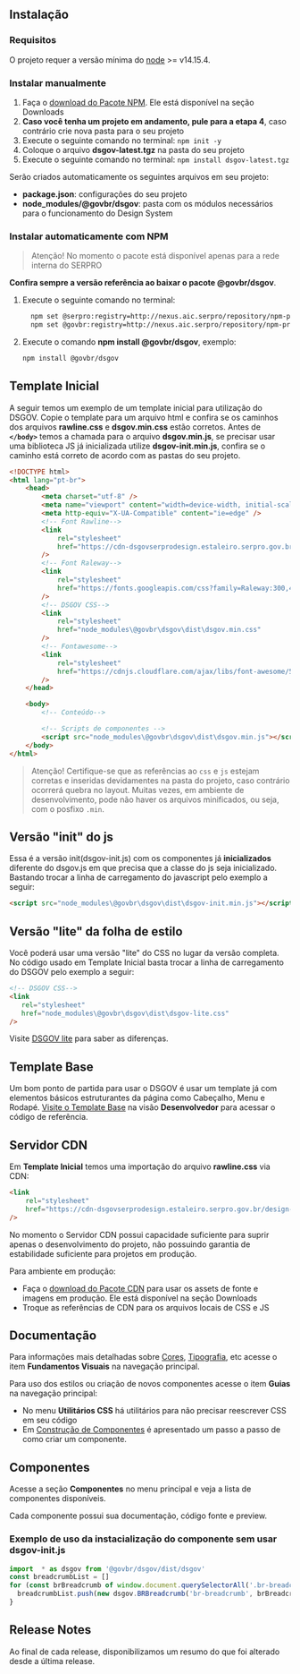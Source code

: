 [version]: # '2.4.1'

## Instalação

### Requisitos

O projeto requer a versão mínima do [node](https://nodejs.org/) >= v14.15.4.

### Instalar manualmente

1. Faça o [download do Pacote NPM](/assets/design-system/assets/npm-package/dsgov-latest.tgz). Ele está disponível na seção Downloads
2. **Caso você tenha um projeto em andamento, pule para a etapa 4**, caso contrário crie nova pasta para o seu projeto
3. Execute o seguinte comando no terminal: `npm init -y`
4. Coloque o arquivo **dsgov-latest.tgz** na pasta do seu projeto
5. Execute o seguinte comando no terminal: `npm install dsgov-latest.tgz`

Serão criados automaticamente os seguintes arquivos em seu projeto:

-   **package.json**: configurações do seu projeto
-   **node_modules/@govbr/dsgov**: pasta com os módulos necessários para o funcionamento do Design System

### Instalar automaticamente com NPM

> Atenção! No momento o pacote está disponível apenas para a rede interna do SERPRO

**Confira sempre a versão referência ao baixar o pacote @govbr/dsgov**.

1. Execute o seguinte comando no terminal:

    ```bash
      npm set @serpro:registry=http://nexus.aic.serpro/repository/npm-private/
      npm set @govbr:registry=http://nexus.aic.serpro/repository/npm-private/
    ```

1. Execute o comando **npm install @govbr/dsgov**, exemplo:

    ```bash
    npm install @govbr/dsgov
    ```

## Template Inicial

A seguir temos um exemplo de um template inicial para utilização do DSGOV. Copie o template para um arquivo html e confira se os caminhos dos arquivos **rawline.css** e **dsgov.min.css** estão corretos. Antes de **`</body>`** temos a chamada para o arquivo **dsgov.min.js**, se precisar usar uma biblioteca JS já inicializada utilize **dsgov-init.min.js**, confira se o caminho está correto de acordo com as pastas do seu projeto.

```html
<!DOCTYPE html>
<html lang="pt-br">
    <head>
        <meta charset="utf-8" />
        <meta name="viewport" content="width=device-width, initial-scale=1" />
        <meta http-equiv="X-UA-Compatible" content="ie=edge" />
        <!-- Font Rawline-->
        <link
            rel="stylesheet"
            href="https://cdn-dsgovserprodesign.estaleiro.serpro.gov.br/design-system/fonts/rawline/css/rawline.css"
        />
        <!-- Font Raleway-->
        <link
            rel="stylesheet"
            href="https://fonts.googleapis.com/css?family=Raleway:300,400,500,600,700,800,900&amp;display=swap"
        />
        <!-- DSGOV CSS-->
        <link
            rel="stylesheet"
            href="node_modules\@govbr\dsgov\dist\dsgov.min.css"
        />
        <!-- Fontawesome-->
        <link
            rel="stylesheet"
            href="https://cdnjs.cloudflare.com/ajax/libs/font-awesome/5.11.2/css/all.min.css"
        />
    </head>

    <body>
        <!-- Conteúdo-->

        <!-- Scripts de componentes -->
        <script src="node_modules\@govbr\dsgov\dist\dsgov.min.js"></script>
    </body>
</html>
```

> Atenção! Certifique-se que as referências ao `css` e `js` estejam corretas e inseridas devidamentes na pasta do projeto, caso contrário ocorrerá quebra no layout. Muitas vezes, em ambiente de desenvolvimento, pode não haver os arquivos minificados, ou seja, com o posfixo `.min`.

## Versão "init" do js

Essa é a versão init(dsgov-init.js) com os componentes já **inicializados** diferente do dsgov.js em que precisa que a classe do js seja inicializado. Bastando trocar a linha de carregamento do javascript pelo exemplo a seguir:

```html
<script src="node_modules\@govbr\dsgov\dist\dsgov-init.min.js"></script>
```

## Versão "lite" da folha de estilo

Você poderá usar uma versão "lite" do CSS no lugar da versão completa. No código usado em Template Inicial basta trocar a linha de carregamento do DSGOV pelo exemplo a seguir:

```html
<!-- DSGOV CSS-->
<link
   rel="stylesheet"
   href="node_modules\@govbr\dsgov\dist\dsgov-lite.css"
/>
```

Visite [DSGOV lite](introducao/dsgov-lite) para saber as diferenças.

## Template Base

Um bom ponto de partida para usar o DSGOV é usar um template já com elementos básicos estruturantes da página como Cabeçalho, Menu e Rodapé. [Visite o Template Base](templates/base) na visão **Desenvolvedor** para acessar o código de referência.

## Servidor CDN

Em **Template Inicial** temos uma importação do arquivo **rawline.css** via CDN:

```html
<link
    rel="stylesheet"
    href="https://cdn-dsgovserprodesign.estaleiro.serpro.gov.br/design-system/fonts/rawline/css/rawline.css"
/>
```

No momento o Servidor CDN possui capacidade suficiente para suprir apenas o desenvolvimento do projeto, não possuindo garantia de estabilidade suficiente para projetos em produção.

Para ambiente em produção:

-   Faça o [download do Pacote CDN](https://serprodrive.serpro.gov.br/s/dLZJm9soLLiPzzg) para usar os assets de fonte e imagens em produção. Ele está disponível na seção Downloads
-   Troque as referências de CDN para os arquivos locais de CSS e JS

## Documentação

Para informações mais detalhadas sobre [Cores](/fundamentos-visuais/cores), [Tipografia](/fundamentos-visuais/tipografia), etc acesse o item **Fundamentos Visuais** na navegação principal.

Para uso dos estilos ou criação de novos componentes acesse o item **Guias** na navegação principal:

-   No menu **Utilitários CSS** há utilitários para não precisar reescrever CSS em seu código
-   Em [Construção de Componentes](/guias/construcao-de-componentes) é apresentado um passo a passo de como criar um componente.

## Componentes

Acesse a seção **Componentes** no menu principal e veja a lista de componentes disponíveis.

Cada componente possui sua documentação, código fonte e preview.

### Exemplo de uso da instacialização do componente sem usar **dsgov-init.js**

```javascript
import  * as dsgov from '@govbr/dsgov/dist/dsgov'
const breadcrumbList = []
for (const brBreadcrumb of window.document.querySelectorAll('.br-breadcrumb')) {
  breadcrumbList.push(new dsgov.BRBreadcrumb('br-breadcrumb', brBreadcrumb))
}
```

## Release Notes

Ao final de cada release, disponibilizamos um resumo do que foi alterado desde a última release.
